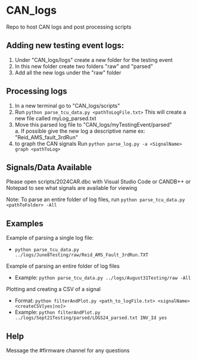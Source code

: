 # CAN_logs
Repo to host CAN logs and post processing scripts
## Adding new testing event logs:
1.  Under "CAN_logs/logs" create a new folder for the testing event  
2.  In this new folder create two folders "raw" and "parsed"  
3.  Add all the new logs under the "raw" folder
## Processing logs
1.  In a new terminal go to "CAN_logs/scripts"  
2.  Run `python parse_tcu_data.py <pathToLogFile.txt>` This will create a new file called myLog_parsed.txt
3.  Move this parsed log file to "CAN_logs/myTestingEvent/parsed"  
a.  If possible give the new log a descriptive name ex: "Reid_AMS_fault_3rdRun"  
4.  to graph the CAN signals Run `python parse_log.py -a <SignalName> graph <pathToLog>`


## Signals/Data Available
Please open scripts/2024CAR.dbc with Visual Studio Code or CANDB++ or Notepad to see what signals are available for viewing

Note: To parse an entire folder of log files, run `python parse_tcu_data.py <pathToFolder> -All`

## Examples
Example of parsing a single log file:
- `python parse_tcu_data.py ../logs/June8Testing/raw/Reid_AMS_Fault_3rdRun.TXT`

Example of parsing an entire folder of log files
- Example: `python parse_tcu_data.py ../logs/August31Testing/raw -All`

Plotting and creating a CSV of a signal
- Format: `python filterAndPlot.py <path_to_logFile.txt> <signalName> <createCSV[yes|no]>`
- Example: `python filterAndPlot.py ../logs/Sept21Testing/parsed/LOGS24_parsed.txt INV_Id yes`


## Help
Message the #firmware channel for any questions